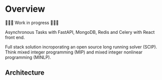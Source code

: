 # Overview

🚧🚧🚧 Work in progress 🚧🚧🚧

Asynchronous Tasks with FastAPI, MongoDB, Redis and Celery with React front end.

Full stack solution incroporating an open source long running solver (SCIP). Think mixed integer programming (MIP) and mixed integer nonlinear programming (MINLP).

## Architecture
